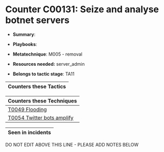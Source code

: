 # Counter C00131: Seize and analyse botnet servers

* **Summary**: 

* **Playbooks**: 

* **Metatechnique**: M005 - removal

* **Resources needed:** server_admin

* **Belongs to tactic stage**: TA11


| Counters these Tactics |
| ---------------------- |



| Counters these Techniques |
| ------------------------- |
| [T0049 Flooding](../techniques/T0049.md) |
| [T0054 Twitter bots amplify](../techniques/T0054.md) |



| Seen in incidents |
| ----------------- |


DO NOT EDIT ABOVE THIS LINE - PLEASE ADD NOTES BELOW